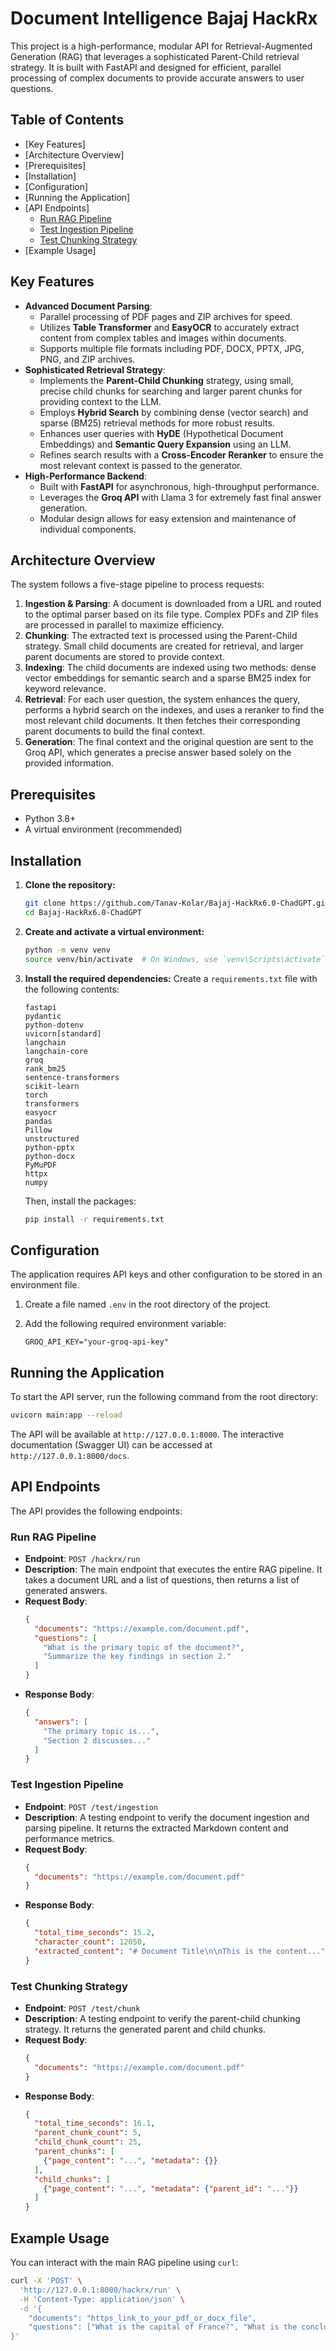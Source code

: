 # Document Intelligence Bajaj HackRx

This project is a high-performance, modular API for Retrieval-Augmented Generation (RAG) that leverages a sophisticated Parent-Child retrieval strategy. It is built with FastAPI and designed for efficient, parallel processing of complex documents to provide accurate answers to user questions.

## Table of Contents

  - [Key Features]
  - [Architecture Overview]
  - [Prerequisites]
  - [Installation]
  - [Configuration]
  - [Running the Application]
  - [API Endpoints]
      - [Run RAG Pipeline](https://percivalfletcher-chai-tea-latte.hf.space/hackrx/run)
      - [Test Ingestion Pipeline](https://percivalfletcher-chai-tea-latte.hf.space/test/ingestion)
      - [Test Chunking Strategy](https://percivalfletcher-chai-tea-latte.hf.space/test/chunk)
  - [Example Usage]

## Key Features

  - **Advanced Document Parsing**:
      - Parallel processing of PDF pages and ZIP archives for speed.
      - Utilizes **Table Transformer** and **EasyOCR** to accurately extract content from complex tables and images within documents.
      - Supports multiple file formats including PDF, DOCX, PPTX, JPG, PNG, and ZIP archives.
  - **Sophisticated Retrieval Strategy**:
      - Implements the **Parent-Child Chunking** strategy, using small, precise child chunks for searching and larger parent chunks for providing context to the LLM.
      - Employs **Hybrid Search** by combining dense (vector search) and sparse (BM25) retrieval methods for more robust results.
      - Enhances user queries with **HyDE** (Hypothetical Document Embeddings) and **Semantic Query Expansion** using an LLM.
      - Refines search results with a **Cross-Encoder Reranker** to ensure the most relevant context is passed to the generator.
  - **High-Performance Backend**:
      - Built with **FastAPI** for asynchronous, high-throughput performance.
      - Leverages the **Groq API** with Llama 3 for extremely fast final answer generation.
      - Modular design allows for easy extension and maintenance of individual components.

## Architecture Overview

The system follows a five-stage pipeline to process requests:

1.  **Ingestion & Parsing**: A document is downloaded from a URL and routed to the optimal parser based on its file type. Complex PDFs and ZIP files are processed in parallel to maximize efficiency.
2.  **Chunking**: The extracted text is processed using the Parent-Child strategy. Small child documents are created for retrieval, and larger parent documents are stored to provide context.
3.  **Indexing**: The child documents are indexed using two methods: dense vector embeddings for semantic search and a sparse BM25 index for keyword relevance.
4.  **Retrieval**: For each user question, the system enhances the query, performs a hybrid search on the indexes, and uses a reranker to find the most relevant child documents. It then fetches their corresponding parent documents to build the final context.
5.  **Generation**: The final context and the original question are sent to the Groq API, which generates a precise answer based solely on the provided information.

## Prerequisites

  - Python 3.8+
  - A virtual environment (recommended)

## Installation

1.  **Clone the repository:**

    ```bash
    git clone https://github.com/Tanav-Kolar/Bajaj-HackRx6.0-ChadGPT.git
    cd Bajaj-HackRx6.0-ChadGPT
    ```

2.  **Create and activate a virtual environment:**

    ```bash
    python -m venv venv
    source venv/bin/activate  # On Windows, use `venv\Scripts\activate`
    ```

3.  **Install the required dependencies:**
    Create a `requirements.txt` file with the following contents:

    ```text
    fastapi
    pydantic
    python-dotenv
    uvicorn[standard]
    langchain
    langchain-core
    groq
    rank_bm25
    sentence-transformers
    scikit-learn
    torch
    transformers
    easyocr
    pandas
    Pillow
    unstructured
    python-pptx
    python-docx
    PyMuPDF
    httpx
    numpy
    ```

    Then, install the packages:

    ```bash
    pip install -r requirements.txt
    ```

## Configuration

The application requires API keys and other configuration to be stored in an environment file.

1.  Create a file named `.env` in the root directory of the project.

2.  Add the following required environment variable:

    ```env
    GROQ_API_KEY="your-groq-api-key"
    ```

## Running the Application

To start the API server, run the following command from the root directory:

```bash
uvicorn main:app --reload
```

The API will be available at `http://127.0.0.1:8000`. The interactive documentation (Swagger UI) can be accessed at `http://127.0.0.1:8000/docs`.

## API Endpoints

The API provides the following endpoints:

### Run RAG Pipeline

  - **Endpoint**: `POST /hackrx/run`
  - **Description**: The main endpoint that executes the entire RAG pipeline. It takes a document URL and a list of questions, then returns a list of generated answers.
  - **Request Body**:
    ```json
    {
      "documents": "https://example.com/document.pdf",
      "questions": [
        "What is the primary topic of the document?",
        "Summarize the key findings in section 2."
      ]
    }
    ```
  - **Response Body**:
    ```json
    {
      "answers": [
        "The primary topic is...",
        "Section 2 discusses..."
      ]
    }
    ```

### Test Ingestion Pipeline

  - **Endpoint**: `POST /test/ingestion`
  - **Description**: A testing endpoint to verify the document ingestion and parsing pipeline. It returns the extracted Markdown content and performance metrics.
  - **Request Body**:
    ```json
    {
      "documents": "https://example.com/document.pdf"
    }
    ```
  - **Response Body**:
    ```json
    {
      "total_time_seconds": 15.2,
      "character_count": 12050,
      "extracted_content": "# Document Title\n\nThis is the content..."
    }
    ```

### Test Chunking Strategy

  - **Endpoint**: `POST /test/chunk`
  - **Description**: A testing endpoint to verify the parent-child chunking strategy. It returns the generated parent and child chunks.
  - **Request Body**:
    ```json
    {
      "documents": "https://example.com/document.pdf"
    }
    ```
  - **Response Body**:
    ```json
    {
      "total_time_seconds": 16.1,
      "parent_chunk_count": 5,
      "child_chunk_count": 25,
      "parent_chunks": [
        {"page_content": "...", "metadata": {}}
      ],
      "child_chunks": [
        {"page_content": "...", "metadata": {"parent_id": "..."}}
      ]
    }
    ```

## Example Usage

You can interact with the main RAG pipeline using `curl`:

```bash
curl -X 'POST' \
  'http://127.0.0.1:8000/hackrx/run' \
  -H 'Content-Type: application/json' \
  -d '{
    "documents": "https_link_to_your_pdf_or_docx_file",
    "questions": ["What is the capital of France?", "What is the conclusion mentioned in the document?"]
}'
```
